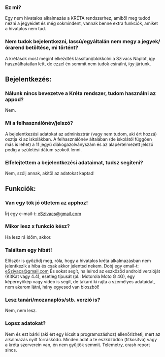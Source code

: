 ### Ez mi?
Egy nem hivatalos alkalmazás a KRÉTA rendszerhez, amiből meg tudod nézni a jegyeidet és még sokmindent, vannak benne extra funkciók, amiket a hivatalos nem tud.

### Nem tudok bejelentkezni, lassú/egyáltalán nem megy a jegyek/órarend betöltése, mi történt?
A krétások most megint elkezdték lassítani/blokkolni a Szivacs Naplót, így használhatatlan lett, de ezzel én semmit nem tudok csinálni, így jártunk.

## Bejelentkezés:
 
### Nálunk nincs bevezetve a Kréta rendszer, tudom használni az appod?
Nem.

### Mi a felhasználónév/jelszó?
A bejelentkezési adatokat az adminisztrár (vagy nem tudom, aki ért hozzá) osztja ki az iskolákban. A felhasználónév általában (de iskolától függően más is lehet) a 11 jegyű diákogazolványszám és az alapértelmezett jelszó pedig a születési dátum szokott lenni.

### Elfelejtettem a bejelentkezési adataimat, tudsz segíteni?
Nem, szólj annak, akitől az adatokat kaptad!

## Funkciók:
 
### Van egy tök jó ötletem az apphoz!
Írj egy e-mail-t: eSzivacs@gmail.com

### Mikor lesz x funkció kész?
Ha lesz rá időm, akkor.

### Találtam egy hibát!
Először is győződj meg, róla, hogy a hivatalos kréta alkalmazásban nem jelentkezik a hiba és csak akkor jelentsd nekem. 
Dobj egy email-t: eSzivacs@gmail.com 
És sokat segít, ha leírod az eszközöd android verzióját (KitKat vagy 4.4), esetleg típusát (pl.: Motorola Moto G 4G), egy képernyőkép vagy videó is segít, de takard ki rajta a személyes adataidat, nem akarom látni, hány egyesed van bioszból!

### Lesz tanári/mozanaplós/stb. verzió is?
Nem, nem lesz.

### Lopsz adatokat?
Nem és ezt bárki (aki ért egy kicsit a programozáshoz) ellenőrizheti, mert az alkalmazás nyílt forráskódú. Minden adat a te eszközödön (titkosítva) vagy a kréta szerverein van, én nem gyűjtök semmit. Telemetry, crash report sincs.
